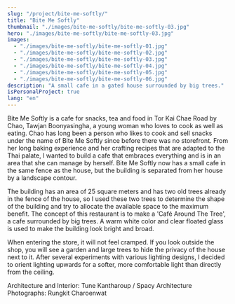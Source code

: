 ```yaml
---
slug: "/project/bite-me-softly/"
title: "Bite Me Softly"
thumbnail: "./images/bite-me-softly/bite-me-softly-03.jpg"
hero: "./images/bite-me-softly/bite-me-softly-03.jpg"
images:
  - "./images/bite-me-softly/bite-me-softly-01.jpg"
  - "./images/bite-me-softly/bite-me-softly-02.jpg"
  - "./images/bite-me-softly/bite-me-softly-03.jpg"
  - "./images/bite-me-softly/bite-me-softly-04.jpg"
  - "./images/bite-me-softly/bite-me-softly-05.jpg"
  - "./images/bite-me-softly/bite-me-softly-06.jpg"
description: "A small cafe in a gated house surrounded by big trees."
isPersonalProject: true
lang: "en"
---
```


Bite Me Softly is a cafe for snacks, tea and food in Tor Kai Chae Road by Chao, Tawjan Boonyasingha, a young woman who loves to cook as well as eating. Chao has long been a person who likes to cook and sell snacks under the name of Bite Me Softly since before there was no storefront. From her long baking experience and her crafting recipes that are adapted to the Thai palate, I wanted to build a cafe that embraces everything and is in an area that she can manage by herself. Bite Me Softly now has a small cafe in the same fence as the house, but the building is separated from her house by a landscape contour.

The building has an area of ​​25 square meters and has two old trees already in the fence of the house, so I used these two trees to determine the shape of the building and try to allocate the available space to the maximum benefit. The concept of this restaurant is to make a 'Café Around The Tree', a cafe surrounded by big trees. A warm white color and clear floated glass is used to make the building look bright and broad.

When entering the store, it will not feel cramped. If you look outside the shop, you will see a garden and large trees to hide the privacy of the house next to it. After several experiments with various lighting designs, I decided to orient lighting upwards for a softer, more comfortable light than directly from the ceiling.

Architecture and Interior: Tune Kantharoup / Spacy Architecture
Photographs: Rungkit Charoenwat
